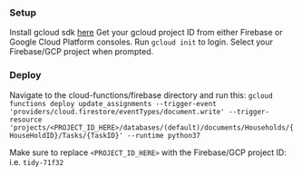 ### Setup
Install gcloud sdk [here](https://cloud.google.com/sdk/install)
Get your gcloud project ID from either Firebase or Google Cloud Platform consoles.
Run `gcloud init` to login.
Select your Firebase/GCP project when prompted.

### Deploy 
Navigate to the cloud-functions/firebase directory and run this:
`gcloud functions deploy update_assignments --trigger-event 'providers/cloud.firestore/eventTypes/document.write' --trigger-resource 'projects/<PROJECT_ID_HERE>/databases/(default)/documents/Households/{HouseHoldID}/Tasks/{TaskID}' --runtime python37`

Make sure to replace `<PROJECT_ID_HERE>` with the Firebase/GCP project ID: i.e. `tidy-71f32`
